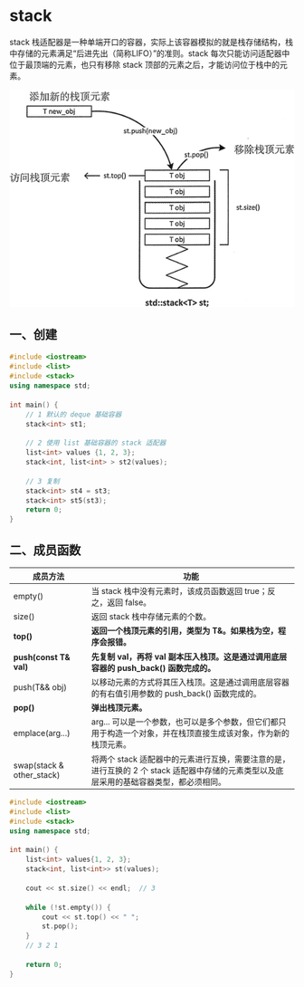 # stack

stack 栈适配器是一种单端开口的容器，实际上该容器模拟的就是栈存储结构，栈中存储的元素满足“后进先出（简称LIFO）”的准则。stack 每次只能访问适配器中位于最顶端的元素，也只有移除 stack 顶部的元素之后，才能访问位于栈中的元素。

![](../doc/stack.png)

## 一、创建

```c++
#include <iostream>
#include <list>
#include <stack>
using namespace std;

int main() {
    // 1 默认的 deque 基础容器
    stack<int> st1;

    // 2 使用 list 基础容器的 stack 适配器
    list<int> values {1, 2, 3};
    stack<int, list<int> > st2(values);

    // 3 复制
    stack<int> st4 = st3;
    stack<int> st5(st3);
    return 0;
}
```

## 二、成员函数

| 成员方法                     | 功能                                                         |
| ---------------------------- | ------------------------------------------------------------ |
| empty()                      | 当 stack 栈中没有元素时，该成员函数返回 true；反之，返回 false。 |
| size()                       | 返回 stack 栈中存储元素的个数。                              |
| **top()**                    | **返回一个栈顶元素的引用，类型为 T&。如果栈为空，程序会报错。** |
| **push(const T& val)**       | **先复制 val，再将 val 副本压入栈顶。这是通过调用底层容器的 push_back() 函数完成的。** |
| push(T&& obj)                | 以移动元素的方式将其压入栈顶。这是通过调用底层容器的有右值引用参数的 push_back() 函数完成的。 |
| **pop()**                    | **弹出栈顶元素。**                                           |
| emplace(arg...)              | arg... 可以是一个参数，也可以是多个参数，但它们都只用于构造一个对象，并在栈顶直接生成该对象，作为新的栈顶元素。 |
| swap(stack<T> & other_stack) | 将两个 stack 适配器中的元素进行互换，需要注意的是，进行互换的 2 个 stack 适配器中存储的元素类型以及底层采用的基础容器类型，都必须相同。 |

```c++
#include <iostream>
#include <list>
#include <stack>
using namespace std;

int main() {
    list<int> values{1, 2, 3};
    stack<int, list<int>> st(values);

    cout << st.size() << endl;  // 3

    while (!st.empty()) {
        cout << st.top() << " ";
        st.pop();
    }
    // 3 2 1

    return 0;
}
```

